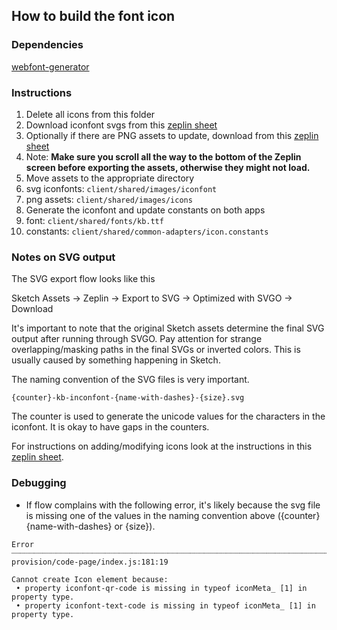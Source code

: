 ## How to build the font icon

### Dependencies

[webfont-generator](https://github.com/sunflowerdeath/webfonts-generator)

### Instructions

1. Delete all icons from this folder
2. Download iconfont svgs from this [zeplin sheet](https://zpl.io/29y4w5w)
3. Optionally if there are PNG assets to update, download from this [zeplin sheet](https://zpl.io/VQoMDq4)
  1. Note: **Make sure you scroll all the way to the bottom of the Zeplin screen before exporting the assets, otherwise they might not load.**
4. Move assets to the appropriate directory
  1. svg iconfonts: `client/shared/images/iconfont`
  2. png assets: `client/shared/images/icons`
5. Generate the iconfont and update constants on both apps
  1. font: `client/shared/fonts/kb.ttf`
  2. constants: `client/shared/common-adapters/icon.constants`

### Notes on SVG output

The SVG export flow looks like this

Sketch Assets → Zeplin → Export to SVG → Optimized with SVGO → Download

It's important to note that the original Sketch assets determine the final SVG
output after running through SVGO. Pay attention for strange overlapping/masking
paths in the final SVGs or inverted colors. This is usually caused by something
happening in Sketch.

The naming convention of the SVG files is very important.

`{counter}-kb-inconfont-{name-with-dashes}-{size}.svg`

The counter is used to generate the unicode values for the characters in the
iconfont. It is okay to have gaps in the counters.

For instructions on adding/modifying icons look at the instructions in this
[zeplin sheet](https://zpl.io/29y4w5w).

### Debugging

- If flow complains with the following error, it's likely because the svg file
  is missing one of the values in the naming convention above ({counter}
  {name-with-dashes} or {size}).

```
Error ┈┈┈┈┈┈┈┈┈┈┈┈┈┈┈┈┈┈┈┈┈┈┈┈┈┈┈┈┈┈┈┈┈┈┈┈┈┈┈┈┈┈┈┈┈┈┈┈┈┈┈┈┈┈┈┈┈┈┈┈┈┈┈┈┈┈┈┈┈┈┈┈┈┈┈┈┈┈ provision/code-page/index.js:181:19

Cannot create Icon element because:
 • property iconfont-qr-code is missing in typeof iconMeta_ [1] in property type.
 • property iconfont-text-code is missing in typeof iconMeta_ [1] in property type.
```
